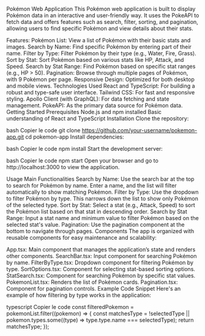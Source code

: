 Pokémon Web Application
This Pokémon web application is built to display Pokémon data in an interactive and user-friendly way. It uses the PokeAPI to fetch data and offers features such as search, filter, sorting, and pagination, allowing users to find specific Pokémon and view details about their stats.

Features:
Pokémon List: View a list of Pokémon with their basic stats and images.
Search by Name: Find specific Pokémon by entering part of their name.
Filter by Type: Filter Pokémon by their type (e.g., Water, Fire, Grass).
Sort by Stat: Sort Pokémon based on various stats like HP, Attack, and Speed.
Search by Stat Range: Find Pokémon based on specific stat ranges (e.g., HP > 50).
Pagination: Browse through multiple pages of Pokémon, with 9 Pokémon per page.
Responsive Design: Optimized for both desktop and mobile views.
Technologies Used
React and TypeScript: For building a robust and type-safe user interface.
Tailwind CSS: For fast and responsive styling.
Apollo Client (with GraphQL): For data fetching and state management.
PokeAPI: As the primary data source for Pokémon data.
Getting Started
Prerequisites
Node.js and npm installed
Basic understanding of React and TypeScript
Installation
Clone the repository:

bash
Copier le code
git clone https://github.com/your-username/pokemon-app.git
cd pokemon-app
Install dependencies:

bash
Copier le code
npm install
Start the development server:

bash
Copier le code
npm start
Open your browser and go to http://localhost:3000 to view the application.

Usage
Main Functionalities
Search by Name: Use the search bar at the top to search for Pokémon by name. Enter a name, and the list will filter automatically to show matching Pokémon.
Filter by Type: Use the dropdown to filter Pokémon by type. This narrows down the list to show only Pokémon of the selected type.
Sort by Stat: Select a stat (e.g., Attack, Speed) to sort the Pokémon list based on that stat in descending order.
Search by Stat Range: Input a stat name and minimum value to filter Pokémon based on the selected stat's value.
Pagination: Use the pagination component at the bottom to navigate through pages.
Components
The app is organized with reusable components for easy maintenance and scalability:

App.tsx: Main component that manages the application’s state and renders other components.
SearchBar.tsx: Input component for searching Pokémon by name.
FilterByType.tsx: Dropdown component for filtering Pokémon by type.
SortOptions.tsx: Component for selecting stat-based sorting options.
StatSearch.tsx: Component for searching Pokémon by specific stat values.
PokemonList.tsx: Renders the list of Pokémon cards.
Pagination.tsx: Component for pagination controls.
Example Code Snippet
Here's an example of how filtering by type works in the application:

typescript
Copier le code
const filteredPokemon = pokemonList.filter((pokemon) => {
  const matchesType =
    !selectedType ||
    pokemon.types.some((type) => type.type.name === selectedType);
  return matchesType;
});
